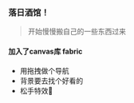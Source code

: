 ### 落日酒馆！
> 开始慢慢搬自己的一些东西过来

[View]:https://luorijiuguan.vercel.app


#### 加入了canvas库 fabric 
- 用拖拽做个导航
- 背景要去找个好看的
- 松手特效🫳